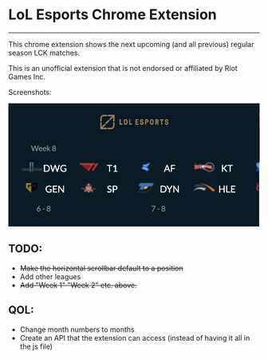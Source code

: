 # LoL Esports Chrome Extension 

___

This chrome extension shows the next upcoming (and all previous) regular season LCK matches. 

This is an unofficial extension that is not endorsed or affiliated by Riot Games Inc.

Screenshots:

![My Image](./images/workingImage.png)



## TODO:
- ~~Make the horizontal scrollbar default to a position~~
- Add other leagues
- ~~Add "Week 1" "Week 2" etc. above.~~

## QOL:
- Change month numbers to months
- Create an API that the extension can access (instead of having it all in the js file)